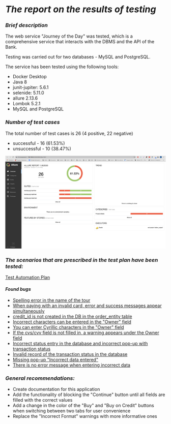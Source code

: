 # _The report on the results of testing_

### _Brief description_

The web service "Journey of the Day" was tested, which is a comprehensive service that interacts with the DBMS and the API of the Bank.

Testing was carried out for two databases - MySQL and PostgreSQL.

The service has been tested using the following tools:

* Docker Desktop
* Java 8
* junit-jupiter: 5.6.1
* selenide: 5.11.0
* allure 2.13.6
* Lombok 5.2.1
* MySQL and PostgreSQL

### _Number of test cases_

The total number of test cases is 26 (4 positive, 22 negative)

* successful - 16 (61.53%)
* unsuccessful - 10 (38.47%)

![proof](https://github.com/elakovnick24/Elakov_Nick_Project/blob/master/docs/proof/allure.png)


### _The scenarios that are prescribed in the test plan have been tested:_
[Test Automation Plan](https://github.com/elakovnick24/Elakov_Nick_Project/blob/master/docs/Plan.md )

#### _Found bugs_
* [Spelling error in the name of the tour](https://github.com/elakovnick24/Elakov_Nick_Project/issues/1 )
* [When paying with an invalid card, error and success messages appear simultaneously](https://github.com/elakovnick24/Elakov_Nick_Project/issues/2 )
* [credit_id is not created in the DB in the order_entity table](https://github.com/elakovnick24/Elakov_Nick_Project/issues/3 )
* [Incorrect characters can be entered in the "Owner" field](https://github.com/elakovnick24/Elakov_Nick_Project/issues/4 )
* [You can enter Cyrillic characters in the "Owner" field](https://github.com/elakovnick24/Elakov_Nick_Project/issues/5 )
* [If the cvs/cvv field is not filled in, a warning appears under the Owner field](https://github.com/elakovnick24/Elakov_Nick_Project/issues/6 )
* [Incorrect status entry in the database and incorrect pop-up with transaction status](https://github.com/elakovnick24/Elakov_Nick_Project/issues/7 )
* [Invalid record of the transaction status in the database](https://github.com/elakovnick24/Elakov_Nick_Project/issues/8 )
* [Missing pop-up "Incorrect data entered"](https://github.com/elakovnick24/Elakov_Nick_Project/issues/9 )
* [There is no error message when entering incorrect data](https://github.com/elakovnick24/Elakov_Nick_Project/issues/10 )


### _General recommendations:_

* Create documentation for this application
* Add the functionality of blocking the "Continue" button until all fields are filled with the correct values
* Add a change in the color of the "Buy" and "Buy on Credit" buttons when switching between two tabs for user convenience 
* Replace the "Incorrect Format" warnings with more informative ones


